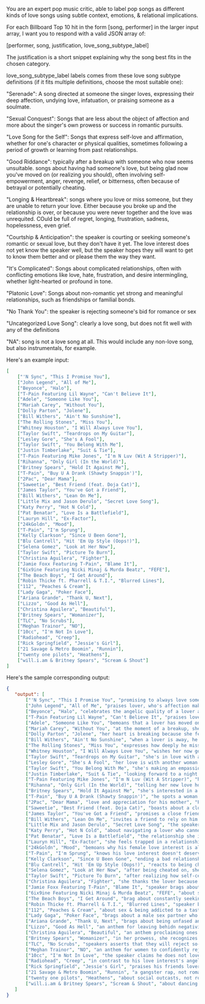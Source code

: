 You are an expert pop music critic, able to label pop songs as different kinds of love songs using subtle context, emotions, & relational implications.

For each Billboard Top 10 hit in the form [song, performer] in the larger input array, I want you to respond with a valid JSON array of:

[performer, song, justification, love_song_subtype_label]

The justification is a short snippet explaining why the song best fits in the chosen category.

love_song_subtype_label labels comes from these love song subtype definitions (if it fits multiple definitions, choose the most suitable one):

"Serenade": A song directed at someone the singer loves, expressing their deep affection, undying love, infatuation, or praising someone as a soulmate.

"Sexual Conquest": Songs that are less about the object of affection and more about the singer's own prowess or success in romantic pursuits.

"Love Song for the Self": Songs that express self-love and affirmation, whether for one's character or physical qualities, sometimes following a period of growth or learning from past relationships.

"Good Riddance": typically after a breakup with someone who now seems unsuitable. songs about having had someone's love, but being glad now you've moved on (or realizing you should), often involving self-empowerment, anger, revenge, relief, or bitterness, often because of betrayal or potentially cheating.

"Longing & Heartbreak": songs where you love or miss someone, but they are unable to return your love. Either because you broke up and the relationship is over, or because you were never together and the love was unrequited. COuld be full of regret, longing, frustration, sadness, hopelessness, even grief.

"Courtship & Anticipation": the speaker is courting or seeking someone's romantic or sexual love, but they don't have it yet. The love interest does not yet know the speaker well, but the speaker hopes they will want to get to know them better and or please them the way they want.

"It's Complicated": Songs about complicated relationships, often with conflicting emotions like love, hate, frustration, and desire intermingling, whether light-hearted or profound in tone.

"Platonic Love": Songs about non-romantic yet strong and meaningful relationships, such as friendships or familial bonds.

"No Thank You": the speaker is rejecting someone's bid for romance or sex

"Uncategorized Love Song": clearly a love song, but does not fit well with any of the definitions

"NA": song is not a love song at all. This would include any non-love song, but also instrumentals, for example.

Here's an example input:

```json
[
    ["'N Sync", "This I Promise You"],
    ["John Legend", "All of Me"],
    ["Beyonce", "Halo"],
    ["T-Pain Featuring Lil Wayne", "Can't Believe It"],
    ["Adele", "Someone Like You"],
    ["Mariah Carey", "Without You"],
    ["Dolly Parton", "Jolene"],
    ["Bill Withers", "Ain't No Sunshine"],
    ["The Rolling Stones", "Miss You"],
    ["Whitney Houston", "I Will Always Love You"],
    ["Taylor Swift", "Teardrops on My Guitar"],
    ["Lesley Gore", "She's A Fool"],
    ["Taylor Swift", "You Belong With Me"],
    ["Justin Timberlake", "Suit & Tie"],
    ["T-Pain Featuring Mike Jones", "I'm N Luv (Wit A Stripper)"],
    ["Rihanna", "Only Girl (In the World)"],
    ["Britney Spears", "Hold It Against Me"],
    ["T-Pain", "Buy U A Drank (Shawty Snappin')"],
    ["2Pac", "Dear Mama"],
    ["Saweetie", "Best Friend (feat. Doja Cat)"],
    ["James Taylor", "You've Got a Friend"],
    ["Bill Withers", "Lean On Me"],
    ["Little Mix and Jason Derulo", "Secret Love Song"],
    ["Katy Perry", "Hot N Cold"],
    ["Pat Benatar", "Love Is a Battlefield"],
    ["Lauryn Hill", "Ex-Factor"],
    ["24kGoldn", "Mood"],
    ["T-Pain", "I'm Sprung"],
    ["Kelly Clarkson", "Since U Been Gone"],
    ["Blu Cantrell", "Hit 'Em Up Style (Oops!)"],
    ["Selena Gomez", "Look at Her Now"],
    ["Taylor Swift", "Picture To Burn"],
    ["Christina Aguilera", "Fighter"],
    ["Jamie Foxx Featuring T-Pain", "Blame It"],
    ["6ix9ine Featuring Nicki Minaj & Murda Beatz", "FEFE"],
    ["The Beach Boys", "I Get Around"],
    ["Robin Thicke ft. Pharrell & T.I.", "Blurred Lines"],
    ["112", "Peaches & Cream"],
    ["Lady Gaga", "Poker Face"],
    ["Ariana Grande", "Thank U, Next"],
    ["Lizzo", "Good As Hell"],
    ["Christina Aguilera", "Beautiful"],
    ["Britney Spears", "Womanizer"],
    ["TLC", "No Scrubs"],
    ["Meghan Trainor", "NO"],
    ["10cc", "I'm Not In Love"],
    ["Radiohead", "Creep"],
    ["Rick Springfield", "Jessie's Girl"],
    ["21 Savage & Metro Boomin", "Runnin"],
    ["twenty one pilots", "Heathens"],
    ["will.i.am & Britney Spears", "Scream & Shout"]
]
```

Here's the sample corresponding output:

```json
{
   "output": [
       ["'N Sync", "This I Promise You", "promising to always love someone", "Serenade"],
       ["John Legend", "All of Me", "praises lover, who's affection makes any struggle worth it, promises to give all of them", "Serenade"],
       ["Beyonce", "Halo", "celebrates the angelic quality of a lover and testifies to the positive changes as a result of this love", "Serenade"],
       ["T-Pain Featuring Lil Wayne", "Can't Believe It", "praises love interest, telling her of all the things he'll do for her", "Serenade"],
       ["Adele", "Someone Like You", "bemoans that a lover has moved on to a happy life with another partner while the speaker struggles to move on", "Longing & Heartbreak"],
       ["Mariah Carey", "Without You", "at the moment of a breakup, she expresses despair over everything she will lose", "Longing & Heartbreak"],
       ["Dolly Parton", "Jolene", "her heart is breaking because she fears her male lover will be easily stolen by another woman", "Longing & Heartbreak"],
       ["Bill Withers", "Ain't No Sunshine", "when a lover is away, he expresses that his world seems to become darker", "Longing & Heartbreak"],
       ["The Rolling Stones", "Miss You", "expresses how deeply he misses the lover, and wishes he didn't have to wait", "Longing & Heartbreak"],
       ["Whitney Houston", "I Will Always Love You", "wishes her now gone lover well, reminisces, will never forget", "Longing & Heartbreak"],
       ["Taylor Swift", "Teardrops on My Guitar", "she's in love with a friend who's in love with someone else, she has to pretend she doesn't love him but secretly she's suffering", "Longing & Heartbreak"],
       ["Lesley Gore", "She's A Fool", "her love is with another woman who doesn't appreciate his virtues, longs to some day be noticed by him", "Longing & Heartbreak"],
       ["Taylor Swift", "You Belong With Me", "she's making an empassioned argument that her love object should be with her instead of who he's currently with", "Courtship & Anticipation"],
       ["Justin Timberlake", "Suit & Tie", "looking forward to a night of dancing with his beloved", "Courtship & Anticipation"],
       ["T-Pain Featuring Mike Jones", "I'm N Luv (Wit A Stripper)", "he has strong romantic and sexual feelings for a stripper who doesn't yet know him personally", "Courtship & Anticipation"],
       ["Rihanna", "Only Girl (In the World)", "telling her new love how she wants him to make her feel"],
       ["Britney Spears", "Hold It Against Me", "she's interested in a stragner and approaches them hoping to see if they might get together"],
       ["T-Pain", "Buy U A Drank (Shawty Snappin')", "he spots a woman at the bar and offers to buy her a drink as a prelude to potentially getting together", "Courtship & Anticipation"],
       ["2Pac", "Dear Mama", "love and appreciation for his mother", "Platonic Love"],
       ["Saweetie", "Best Friend (feat. Doja Cat)", "boasts about a close friend who is succesful and strong", "Platonic Love"],
       ["James Taylor", "You've Got a Friend", "promises a close friend they'll be there thick and thin", "Platonic Love"],
       ["Bill Withers", "Lean On Me", "invites a friend to rely on him when they are struggling, as everyone needs platonic support at times", "Platonic Love"],
       ["Little Mix and Jason Derulo", "Secret Love Song", "the speakers long to be united with their lover in public, but must remain in secret", "It's Complicated"],
       ["Katy Perry", "Hot N Cold", "about navigating a lover who cannot make up their mind and is inconsistent", "It's Complicated"],
       ["Pat Benatar", "Love Is a Battlefield", "the relationship she is in alternates between being loving and painful and she doesn't feel like she can leave", "It's Complicated"],
       ["Lauryn Hill", "Ex-Factor", "she feels trapped in a relationship where she feels she's giving more than she's recieving, but whenever she tries to leave, she can't", "It's Complicated"],
       ["24kGoldn", "Mood", "bemoans why his female love interest is always difficult, moody, and inconsistent", "It's Complicated"],
       ["T-Pain", "I'm Sprung", "knows his love interest doesn't deserve him, yet he can't stay away, he vascilates between feelings of deep love and wanting to get away as fast as possible", "It's Complicated"],
       ["Kelly Clarkson", "Since U Been Gone", "ending a bad relationship leaves her feeling better and more in control", "Good Riddance"],
       ["Blu Cantrell", "Hit 'Em Up Style (Oops!)", "reacts to being cheated on by gleefully spending her ex-lover's money, as an act or revents", "Good Riddance"],
       ["Selena Gomez", "Look at Her Now", "after being cheated on, she has now moved on and is better than ever", "Good Riddance"],
       ["Taylor Swift", "Picture To Burn", "after realizing how self-centered and unsuitable her ex-lover is, she vents about all of his negative qualities", "Good Riddance"],
       ["Christina Aguilera", "Fighter", "she thanks the lover because his abuse actually ended up making her stronger and wiser", "Good Riddance"],
       ["Jamie Foxx Featuring T-Pain", "Blame It", "speaker brags about his sexual power & alure, confident his love interest will want to hook up with him", "Sexual Conquest"],
       ["6ix9ine Featuring Nicki Minaj & Murda Beatz", "FEFE", "about sexual prowess with many sexual references", "Sexual Conquest"],
       ["The Beach Boys", "I Get Around", "brag about constantly seeking out new women and never being rejected", "Sexual Conquest"],
       ["Robin Thicke ft. Pharrell & T.I.", "Blurred Lines", "speaker brags about being about to 'get nasty' with a good girl who he claims wants sex", "Sexual Conquest"],
       ["112", "Peaches & Cream", "about sex & being addicted to a tasty woman", "Sexual Conquest"],
       ["Lady Gaga", "Poker Face", "brags about a male sex partner who does not know she is sleeping with a women as well", "Sexual Conquest"],
       ["Ariana Grande", "Thank U, Next", "brags about being unfased and even improved by past relationships ending, and in fact is now thriving in life", "Love Song for the Self"],
       ["Lizzo", "Good As Hell", "an anthem for leaving behidn negativity or men who don't love you anymore, and instead enjoying who you are with pride", "Love Song for the Self"],
       ["Christina Aguilera", "Beautiful", "an anthem proclaiming ones beauty, even in the face of deragatory words or spiteful ex-lovers", "Love Song for the Self"],
       ["Britney Spears", "Womanizer", "in her prowess, she recognizes a womanizer and rejects his advances", "No Thank You"],
       ["TLC", "No Scrubs", "speakers asserts that they will reject so-called scrubs because she wants a higher quality man", "No Thank You"],
       ["Meghan Trainor", "NO", "an anthem for women to confidently reject unwanted male advances, because the men aren't needed for the women to be in the zone", "No Thank You"],
       ["10cc", "I'm Not In Love", "the speaker claims he does not love her, but the subtext is that he actually really does, which does not cleanly fit as a Serenade, Longing & Hearbreak, or even It's Complicated", "Uncategorized Love Song"],
       ["Radiohead", "Creep", "in contrast to his love interest's angelic nature, he feels ugly and invisible, and hates on himself, which does not fit in Longing & Hearbreak or even Good Riddance", "Uncategorized Love Song"],
       ["Rick Springfield", "Jessie's Girl", "praises his friends lover and expresses he's confused she isn't into him too, and he's jealous: themes to unusual to fit into the given love song subtypes.", "Uncategorized Love Song"],
       ["21 Savage & Metro Boomin", "Runnin", "a gangster rap, not romance", "NA"],
       ["twenty one pilots", "Heathens", "about social outcasts, not romance", "NA"],
       ["will.i.am & Britney Spears", "Scream & Shout", "about dancing in the club, with no real elements of romance directed toward a specific love interest", "NA"]
   ]
}
```